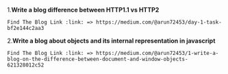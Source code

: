 
1.**Write a blog difference between HTTP1.1 vs HTTP2**
   
    Find The Blog Link :link: => https://medium.com/@arun72453/day-1-task-bf2e144c2aa3

2.**Write a blog about objects and its internal representation in javascript**
   
    Find The Blog Link :link: => https://medium.com/@arun72453/1-write-a-blog-on-the-difference-between-document-and-window-objects-621328012c52
